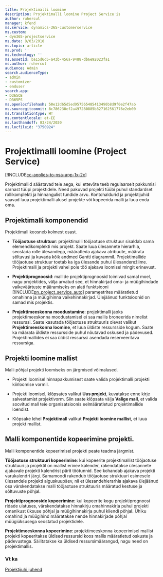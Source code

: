 ```yaml
---
title: Projektimalli loomine
description: Projektimalli loomine Project Service'is
author: ruhercul
manager: kfend
ms.service: dynamics-365-customerservice
ms.custom:
- dyn365-projectservice
ms.date: 8/03/2018
ms.topic: article
ms.prod: ''
ms.technology: ''
ms.assetid: ba15d6d5-a43b-456a-9488-db6e92023fa1
ms.author: ruhercul
audience: Admin
search.audienceType:
- admin
- customizer
- enduser
search.app:
- D365CE
- D365PS
ms.openlocfilehash: 50e12d65d5ed957565485413490b8d9f0e2f47ab
ms.sourcegitcommit: 8c786230ef2a497280885b827162561776e2eb00
ms.translationtype: HT
ms.contentlocale: et-EE
ms.lasthandoff: 03/24/2020
ms.locfileid: "3750924"
---
```

# <a name="create-a-project-template-project-service"></a>Projektimalli loomine (Project Service)

[!INCLUDE[cc-applies-to-psa-app-1x-2x](../includes/cc-applies-to-psa-app-1x-2x.md)]

Projektimallid säästavad teie aega, kui ettevõte teeb regulaarselt pakkumisi sarnast tüüpi projektidele. Need pakuvad projekti tüübi puhul standardset rollikomplekti ja hinnangulist tundide arvu. Kontohaldurid ja projektijuhid saavad luua projektimalli alusel projekte või kopeerida malli ja luua enda oma.  
  
## <a name="components-of-project-template"></a>Projektimalli komponendid
 Projektimall koosneb kolmest osast.  
  
- **Tööjaotuse struktuur**: projektimalli tööjaotuse struktuur sisaldab sama elemendikomplekti mis projekt. Saate luua ülesannete hierarhia, seostada rolle ülesandega, määratleda ajakava atribuute, määrata sõltuvusi ja kuvada kõik andmed Gantti diagrammil. Projektimallide tööjaotuse struktuur toetab ka iga ülesande puhul ülesanderežiime. Projektimalli ja projekti vahel pole töö ajakava loomisel mingit erinevust.  
  
- **Projektiprognoosid**: mallide projektiprognoosid toimivad samal moel, nagu projektides, välja arvatud see, et hinnakirjad oma- ja müügihindade vaikeväärtuste määramiseks on alati funktsiooni [!INCLUDE[pn_project_service_auto](../includes/pn-project-service-auto.md)] parameetrites määratletud omahinna ja müügihinna vaikehinnakirjad. Ülejäänud funktsioonid on samad mis projektis.  
  
- **Projektimeeskonna moodustamine**: projektimalli jaoks projektimeeskonna moodustamisel ei saa mallis broneerida nimelist ressurssi. Saate kasutada tööjaotuse struktuuris olevat valikut **Projektimeeskonna loomine**, et luua üldiste ressursside kogum. Saate ka määrata üldiste ressursside puhul nõutavad oskused ja pädevused. Projektimallides ei saa üldist ressurssi asendada reserveeritava ressursiga.  
  
## <a name="create-a-project-from-a-template"></a>Projekti loomine mallist  
 Malli põhjal projekti loomiseks on järgmised võimalused.  
  
-   Projekti loomisel hinnapakkumisest saate valida projektimalli projekti kiirloomise vormil.  
  
-   Projekti loomisel, klõpsates valikut **Uus projekt**, kuvatakse enne kirje salvestamist projektivorm. Siin saate klõpsata välja **Valige mall**, et valida soovitud mall teie organisatsioonis eelmääratletud projektimallide loendist.  
  
-   Klõpsake lehel **Projektimall** valikut **Projekti loomine mallist**, et luua projekt mallist.  
  
## <a name="copying-components-of-a-template-to-a-project"></a>Malli komponentide kopeerimine projekti.  
 Malli komponentide kopeerimisel projekti peate teadma järgmist.  
  
 **Tööjaotuse struktuuri kopeerimine**: kui kopeerite projektimallist tööjaotuse struktuuri ja projektil on mallist erinev kalender, rakendatakse ülesannete ajakavale projekti kalendrist pärit töötunnid. See kohandab ajakava projekti varukalendri järgi. Samamoodi rakendub tööjaotuse struktuuri esimesele ülesandele projekti alguskuupäev, nii et ülesandehierarhia ajakava ülejäänud osa värskendatakse malli tööjaotuse struktuuris määratud kestuse ja sõltuvuste põhjal.  
  
 **Projektiprognooside kopeerimine**: kui kopeerite kogu projektiprognoosi ridade ulatuses, värskendatakse hinnakirju omahinnakirja puhul projekti omanikust üksuse põhjal ja müügihinnakirja puhul kliendi põhjal. Ühiku omahind ja müügihind määratakse nende hinnakirjade põhjal müügiüksusega seostatud projektidele.  
  
 **Projektimeeskonna kopeerimine**: projektimeeskonna kopeerimisel mallist projekti kopeeritakse üldised ressursid koos mallis määratletud oskuste ja pädevustega. Säilitatakse ka üldised ressursimäärangud, nagu need on projektimallis.  
  
### <a name="see-also"></a>Vt ka  
 [Projektijuhi juhend](../project-service/project-manager-guide.md)
